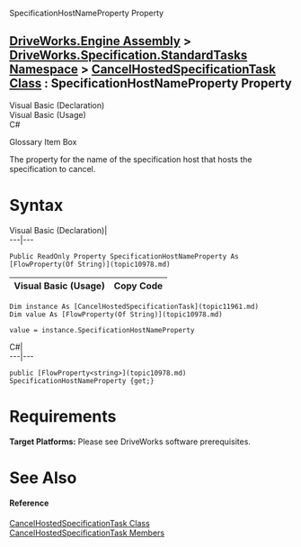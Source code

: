 SpecificationHostNameProperty Property   
  
[DriveWorks.Engine Assembly](topic2156.md) > [DriveWorks.Specification.StandardTasks Namespace](topic11896.md) > [CancelHostedSpecificationTask Class](topic11961.md) : SpecificationHostNameProperty Property  
---  
  
Visual Basic (Declaration)    
Visual Basic (Usage)    
C# 

Glossary Item Box

The property for the name of the specification host that hosts the specification to cancel. 

# Syntax

Visual Basic (Declaration)|   
---|---  
      
    
    Public ReadOnly Property SpecificationHostNameProperty As [FlowProperty(Of String)](topic10978.md)  
  
Visual Basic (Usage)| Copy Code  
---|---  
      
    
    Dim instance As [CancelHostedSpecificationTask](topic11961.md)
    Dim value As [FlowProperty(Of String)](topic10978.md)
     
    value = instance.SpecificationHostNameProperty  
  
C#|   
---|---  
      
    
    public [FlowProperty<string>](topic10978.md) SpecificationHostNameProperty {get;}  
  
# Requirements

**Target Platforms:** Please see DriveWorks software prerequisites.

# See Also

#### Reference

[CancelHostedSpecificationTask Class](topic11961.md)   
[CancelHostedSpecificationTask Members](topic11962.md)


